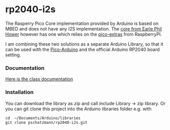 # rp2040-i2s

The Rasperry Pico Core implementation provided by Arduino is based on MBED and does not have any I2S implementation. 
The [core from Earle Phil Hower](https://github.com/earlephilhower/arduino-pico) however has one which relies on the [pico-extras](https://github.com/raspberrypi/pico-extras) from RaspberryPI.

I am combining these two solutions as a separate Arduino Library, so that it can be used with the [Pico-Arduino](https://github.com/pschatzmann/pico-arduino.git) and the official Arduino RP2040 board setting.


### Documentation

[Here is the class documentation](https://pschatzmann.github.io/rp2040-i2s/html/class_i2_s_class.html)


### Installation

You can download the library as zip and call include Library -> zip library. Or you can git clone this project into the Arduino libraries folder e.g. with
```
cd  ~/Documents/Arduino/libraries
git clone pschatzmann/rp2040-i2s.git
```
